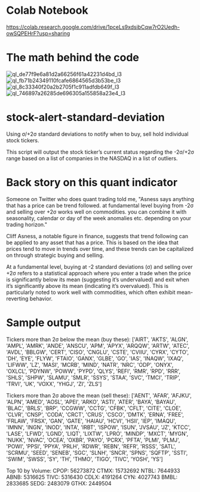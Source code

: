 # Colab Notebook
https://colab.research.google.com/drive/1pceLs9xdsibCqw7rO2Uedh-owSQPEHrF?usp=sharing

# The math behind the code
![ql_de77f9e6a81d2a66256f61a42231d4bd_l3](https://github.com/krecicki/stock-alert-standard-deviation-scanner/assets/42053642/9d0c8994-53e2-44b9-b828-1ea010d847c2)
![ql_fb71b24349110fcafe6864565d3b53be_l3](https://github.com/krecicki/stock-alert-standard-deviation-scanner/assets/42053642/44055927-50dd-4e8a-8325-3c9e1e2dc3a6)
![ql_8c33340f20a2b2705f1c911adfdb649f_l3](https://github.com/krecicki/stock-alert-standard-deviation-scanner/assets/42053642/9bff8657-3e42-4036-aca5-74fc34f783ba)
![ql_746897a26285de696305a155858a23e4_l3](https://github.com/krecicki/stock-alert-standard-deviation-scanner/assets/42053642/a279c475-8aa9-444c-a7f8-6e3f887c8495)


# stock-alert-standard-deviation
Using σ/+2σ standard deviations to notify when to buy, sell hold individual stock tickers.

This script will output the stock ticker’s current status regarding the -2σ/+2σ range based on a list of companies in the NASDAQ in a list of outliers.

# Back story on this quant indicator 
Someone on Twitter who does quant trading told me, "Asness says anything that has a price can be trend followed. at fundamental level buying from -2σ and selling over +2σ works well on commodities. you can combine it with seasonality, calendar or day of the week anomalies etc. depending on your trading horizon."

Cliff Asness, a notable figure in finance, suggests that trend following can be applied to any asset that has a price. This is based on the idea that prices tend to move in trends over time, and these trends can be capitalized on through strategic buying and selling.

At a fundamental level, buying at -2 standard deviations (σ) and selling over +2σ refers to a statistical approach where you enter a trade when the price is significantly below its mean (suggesting it’s undervalued) and exit when it’s significantly above its mean (indicating it’s overvalued). This is particularly noted to work well with commodities, which often exhibit mean-reverting behavior.

# Sample output
Tickers more than 2σ below the mean (buy these): 
['AIRT', 'AKTS', 'ALGN', 'AMPL', 'AMRK', 'ANDE', 'ANSCU', 'APM', 'APYX', 'ARQQW', 'ARTW', 'ATEC', 'AVDL', 'BBLGW', 'CERT', 'CISO', 'CNGLU', 'CSTE', 'CVIIU', 'CYRX', 'CYTO', 'DH', 'EYE', 'FLYW', 'FTAIO', 'GANX', 'GLBE', 'GO', 'IAS', 'INAQW', 'IXAQ', 'LIFWW', 'LZ', 'MASI', 'MCRB', 'MIND', 'NATR', 'NRC', 'ODP', 'ONYX', 'OXLCL', 'PDYNW', 'POWW', 'PYPD', 'QLYS', 'REFI', 'RMR', 'RPD', 'RRR', 'SHLS', 'SHPW', 'SLAMU', 'SMLR', 'SSYS', 'STAA', 'SVC', 'TMCI', 'TRIP', 'TRVI', 'UK', 'VOXX', 'YHGJ', 'ZI', 'ZLS']

Tickers more than 2σ above the mean (sell these): 
['AENT', 'AFAR', 'AFJKU', 'ALPN', 'AMED', 'AOSL', 'APEI', 'ARKO', 'ASTI', 'ATER', 'BAYA', 'BAYAU', 'BLAC', 'BRLS', 'BRP', 'CCGWW', 'CCTG', 'CFBK', 'CFLT', 'CITE', 'CLOE', 'CLVR', 'CNSP', 'CODA', 'CRCT', 'CRUS', 'CSCO', 'DMTK', 'ERNA', 'FREE', 'FRLAW', 'FRSX', 'GAN', 'GATE', 'HAIAU', 'HCVI', 'HSII', 'IEP', 'IMAQU', 'IMNN', 'INGN', 'INOD', 'INTA', 'IRBT', 'ISPOW', 'ISUN', 'JVSAU', 'JZ', 'KTCC', 'LASE', 'LFWD', 'LGND', 'LIQT', 'LIXTW', 'LPRO', 'MINDP', 'MXCT', 'MYGN', 'NUKK', 'NVAC', 'OCEA', 'OXBR', 'PAYO', 'PCRX', 'PFTA', 'PLMI', 'PLMJ', 'POWI', 'PPSI', 'PPYA', 'PRLH', 'RDWR', 'REBN', 'REFR', 'RSSS', 'SATL', 'SCRMU', 'SEED', 'SENEB', 'SGC', 'SLNH', 'SNCR', 'SPNS', 'SQFTP', 'SSTI', 'SWIM', 'SWSS', 'SY', 'TH', 'THMO', 'TIGO', 'TIVC', 'YOSH', 'YS']

Top 10 by Volume:
CPOP: 56273872
CTMX: 15732692
NTBL: 7644933
ABNB: 5316625
TIVC: 5316430
CDLX: 4191264
CYN: 4027743
BMBL: 2833685
SEDG: 2483079
GTHX: 2449504
